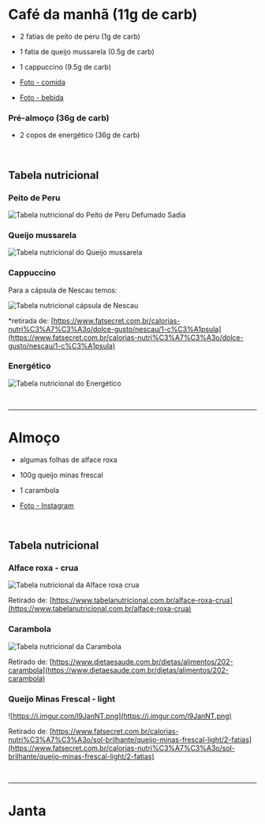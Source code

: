 # Café da manhã (11g de carb)

- 2 fatias de peito de peru (1g de carb)
- 1 fatia de queijo mussarela (0.5g de carb)
- 1 cappuccino (9.5g de carb)

- [Foto - comida](https://www.instagram.com/p/BlscX6OHDhY/?taken-by=osuissa)
- [Foto - bebida](https://www.instagram.com/p/Blseb-0H7UE/?taken-by=osuissa)

### Pré-almoço (36g de carb)

- 2 copos de energético (36g de carb)

<br>

## Tabela nutricional

### Peito de Peru

![Tabela nutricional do Peito de Peru Defumado Sadia](https://i.imgur.com/7GraRAB.png)


### Queijo mussarela

![Tabela nutricional do Queijo mussarela](https://i.imgur.com/11Hi5IL.png)

### Cappuccino

Para a cápsula de Nescau temos:

![Tabela nutricional cápsula de Nescau](https://i.imgur.com/IceVRw6.png)

*retirada de: [https://www.fatsecret.com.br/calorias-nutri%C3%A7%C3%A3o/dolce-gusto/nescau/1-c%C3%A1psula](https://www.fatsecret.com.br/calorias-nutri%C3%A7%C3%A3o/dolce-gusto/nescau/1-c%C3%A1psula)


### Energético

![Tabela nutricional do Energético](https://i.imgur.com/fbCIK3Y.jpg)

<br>
<hr>

# Almoço

- algumas folhas de alface roxa
- 100g queijo minas frescal
- 1 carambola

- [Foto - Instagram](https://www.instagram.com/p/Bls3HtWHJKi/?taken-by=osuissa)

<br>

## Tabela nutricional


### Alface roxa - crua

![Tabela nutricional da Alface roxa crua](https://i.imgur.com/FzMXi63.png)

Retirado de: [https://www.tabelanutricional.com.br/alface-roxa-crua](https://www.tabelanutricional.com.br/alface-roxa-crua)

### Carambola

![Tabela nutricional da Carambola](https://i.imgur.com/FMKddjU.png)

Retirado de: [https://www.dietaesaude.com.br/dietas/alimentos/202-carambola](https://www.dietaesaude.com.br/dietas/alimentos/202-carambola)

### Queijo Minas Frescal - light

![https://i.imgur.com/l9JanNT.png](https://i.imgur.com/l9JanNT.png)

Retirado de: [https://www.fatsecret.com.br/calorias-nutri%C3%A7%C3%A3o/sol-brilhante/queijo-minas-frescal-light/2-fatias](https://www.fatsecret.com.br/calorias-nutri%C3%A7%C3%A3o/sol-brilhante/queijo-minas-frescal-light/2-fatias)

<br>
<hr>

# Janta
